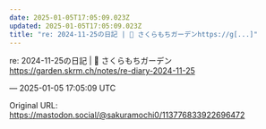```yaml
---
date: 2025-01-05T17:05:09.023Z
updated: 2025-01-05T17:05:09.023Z
title: "re: 2024-11-25の日記 | 🌱 さくらもちガーデンhttps://g[...]"
---
```


<p>re: 2024-11-25の日記 | 🌱 さくらもちガーデン<br /><a href="https://garden.skrm.ch/notes/re-diary-2024-11-25" target="_blank" rel="nofollow noopener" translate="no"><span class="invisible">https://</span><span class="ellipsis">garden.skrm.ch/notes/re-diary-</span><span class="invisible">2024-11-25</span></a></p>

&mdash; 2025-01-05 17:05:09 UTC

Original URL: https://mastodon.social/@sakuramochi0/113776833922696472
